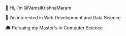  👋 Hi, I’m @VamsiKrishnaMaram  

 👀 I’m interested in Web Development and Data Science
 
 🎓 Pursuing my Master's in Computer Science  

